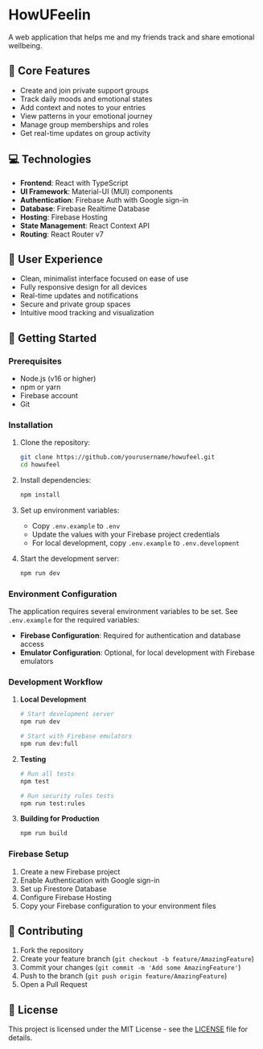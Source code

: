 # HowUFeelin

A web application that helps me and my friends track and share emotional wellbeing.

## 🌟 Core Features

- Create and join private support groups
- Track daily moods and emotional states
- Add context and notes to your entries
- View patterns in your emotional journey
- Manage group memberships and roles
- Get real-time updates on group activity

## 💻 Technologies

- **Frontend**: React with TypeScript
- **UI Framework**: Material-UI (MUI) components
- **Authentication**: Firebase Auth with Google sign-in
- **Database**: Firebase Realtime Database
- **Hosting**: Firebase Hosting
- **State Management**: React Context API
- **Routing**: React Router v7

## 🎨 User Experience

- Clean, minimalist interface focused on ease of use
- Fully responsive design for all devices
- Real-time updates and notifications
- Secure and private group spaces
- Intuitive mood tracking and visualization

## 🚀 Getting Started

### Prerequisites

- Node.js (v16 or higher)
- npm or yarn
- Firebase account
- Git

### Installation

1. Clone the repository:

   ```bash
   git clone https://github.com/yourusername/howufeel.git
   cd howufeel
   ```

2. Install dependencies:

   ```bash
   npm install
   ```

3. Set up environment variables:

   - Copy `.env.example` to `.env`
   - Update the values with your Firebase project credentials
   - For local development, copy `.env.example` to `.env.development`

4. Start the development server:
   ```bash
   npm run dev
   ```

### Environment Configuration

The application requires several environment variables to be set. See `.env.example` for the required variables:

- **Firebase Configuration**: Required for authentication and database access
- **Emulator Configuration**: Optional, for local development with Firebase emulators

### Development Workflow

1. **Local Development**

   ```bash
   # Start development server
   npm run dev

   # Start with Firebase emulators
   npm run dev:full
   ```

2. **Testing**

   ```bash
   # Run all tests
   npm test

   # Run security rules tests
   npm run test:rules
   ```

3. **Building for Production**
   ```bash
   npm run build
   ```

### Firebase Setup

1. Create a new Firebase project
2. Enable Authentication with Google sign-in
3. Set up Firestore Database
4. Configure Firebase Hosting
5. Copy your Firebase configuration to your environment files


## 📝 Contributing

1. Fork the repository
2. Create your feature branch (`git checkout -b feature/AmazingFeature`)
3. Commit your changes (`git commit -m 'Add some AmazingFeature'`)
4. Push to the branch (`git push origin feature/AmazingFeature`)
5. Open a Pull Request

## 📄 License

This project is licensed under the MIT License - see the [LICENSE](LICENSE) file for details.
